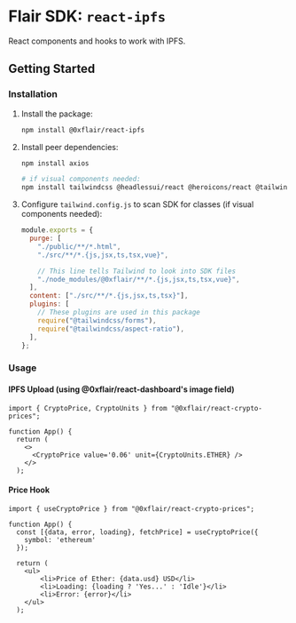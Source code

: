 # Flair SDK: `react-ipfs`

React components and hooks to work with IPFS.

## Getting Started

### Installation

1. Install the package:

   ```sh
   npm install @0xflair/react-ipfs
   ```

2. Install peer dependencies:

   ```sh
   npm install axios

   # if visual components needed:
   npm install tailwindcss @headlessui/react @heroicons/react @tailwindcss/aspect-ratio
   ```

3. Configure `tailwind.config.js` to scan SDK for classes (if visual components needed):

   ```javascript
   module.exports = {
     purge: [
       "./public/**/*.html",
       "./src/**/*.{js,jsx,ts,tsx,vue}",

       // This line tells Tailwind to look into SDK files
       "./node_modules/@0xflair/**/*.{js,jsx,ts,tsx,vue}",
     ],
     content: ["./src/**/*.{js,jsx,ts,tsx}"],
     plugins: [
       // These plugins are used in this package
       require("@tailwindcss/forms"),
       require("@tailwindcss/aspect-ratio"),
     ],
   };
   ```

### Usage

#### IPFS Upload (using @0xflair/react-dashboard's image field)

```tsx
import { CryptoPrice, CryptoUnits } from "@0xflair/react-crypto-prices";

function App() {
  return (
    <>
      <CryptoPrice value='0.06' unit={CryptoUnits.ETHER} />
    </>
  );
```

#### Price Hook

```tsx
import { useCryptoPrice } from "@0xflair/react-crypto-prices";

function App() {
  const [{data, error, loading}, fetchPrice] = useCryptoPrice({
    symbol: 'ethereum'
  });

  return (
    <ul>
        <li>Price of Ether: {data.usd} USD</li>
        <li>Loading: {loading ? 'Yes...' : 'Idle'}</li>
        <li>Error: {error}</li>
    </ul>
  );
```
